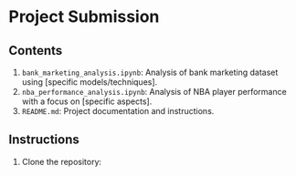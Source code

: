 # Project Submission

## Contents
1. `bank_marketing_analysis.ipynb`: Analysis of bank marketing dataset using [specific models/techniques].
2. `nba_performance_analysis.ipynb`: Analysis of NBA player performance with a focus on [specific aspects].
3. `README.md`: Project documentation and instructions.

## Instructions
1. Clone the repository:
